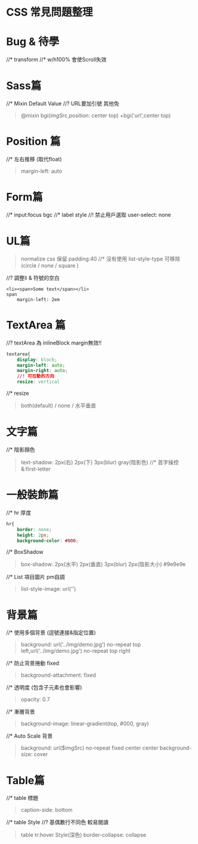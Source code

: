 # CSS 常見問題整理
<!-- &copy -->

# Bug & 待學
//* transform
//* w/h100% 會使Scroll失效

# Sass篇
//* Mixin Default Value
//? URL要加引號 其他免
> @mixin bgi($imgSrc,$position: center top)
> +bgi('url',center top)

# Position 篇
//* 左右推移 (取代float)
> margin-left: auto

# Form篇
//* input:focus bgc
//* label style
//! 禁止用戶選取 user-select: none

# UL篇
> normalize css 保留 padding:40
//* 沒有使用 list-style-type 可移除 (circle / none / square )

//? 調整li & 符號的空白
```pug
<li><span>Some text</span></li>
span
    margin-left: 2em
```

# TextArea 篇
//? textArea 為 inlineBlock margin無效!!
```css
textarea{
    display: block;
    margin-left: auto;
    margin-right: auto;
    //! 可拉動的方向 
    resize: vertical
```
//* resize
> both(default) / none / 水平垂直

# 文字篇
//* 陰影顏色
> text-shadow: 2px(右) 2px(下) 3px(blur) gray(陰影色)
//* 首字操控 &:first-letter

# 一般裝飾篇
//* hr 厚度
```css
hr{
    border: none;
    height: 2px;
    background-color: #000;
```

//* BoxShadow
> box-shadow: 2px(水平) 2px(垂直) 3px(blur) 2px(陰影大小) #9e9e9e

//* List 項目圖片 pm自調
> list-style-image: url('')

# 背景篇

//* 使用多個背景 (逗號連接&指定位置)
> background: url('../img/demo.jpg') no-repeat top left,url('../img/demo.jpg') no-repeat top right

//*  防止背景捲動 fixed 
> background-attachment: fixed

//* 透明度 (包含子元素也會影響)
> opacity: 0.7

//* 漸層背景
> background-image: linear-gradient(top, #000, gray)

//* Auto Scale 背景
> background: url($imgSrc) no-repeat fixed center center
> background-size: cover

# Table篇
//* table 標題
> caption-side: bottom

//* table Style
//? 基偶數行不同色 較易閱讀
> table tr:hover Style(深色)
> border-collapse: collapse
